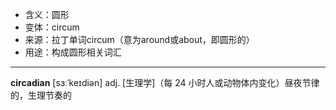 - <span class="definition">含义：圆形</span>
- <span class="definition">变体：circum</span>
- <span class="definition">来源：拉丁单词circum（意为around或about，即圆形的）</span>
- <span class="definition">用途：构成圆形相关词汇</span>

---

<span class="vocabulary">**circadian**</span> [sɜːˈkeɪdiən] adj. [生理学]（每 24 小时人或动物体内变化）昼夜节律的，生理节奏的

